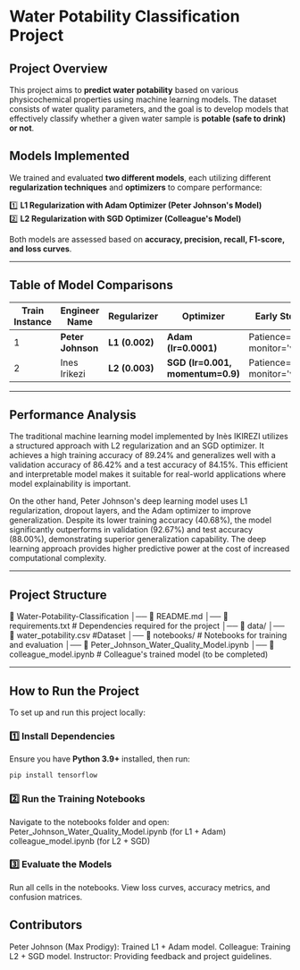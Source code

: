 # Water Potability Classification Project

##  Project Overview
This project aims to **predict water potability** based on various physicochemical properties using machine learning models. The dataset consists of water quality parameters, and the goal is to develop models that effectively classify whether a given water sample is **potable (safe to drink) or not**.

## Models Implemented
We trained and evaluated **two different models**, each utilizing different **regularization techniques** and **optimizers** to compare performance:

1️⃣ **L1 Regularization with Adam Optimizer (Peter Johnson's Model)**  
2️⃣ **L2 Regularization with SGD Optimizer (Colleague's Model)**  

Both models are assessed based on **accuracy, precision, recall, F1-score, and loss curves**.

---

## Table of Model Comparisons

| Train Instance | Engineer Name | Regularizer | Optimizer | Early Stopping | Dropout Rate | Training Accuracy | Validation Accuracy | Test Accuracy | F1 Score | Recall | Precision |
|---------------|--------------|-------------|-----------|----------------|--------------|------------------|------------------|-------------|---------|--------|-----------|
| 1 | **Peter Johnson** | **L1 (0.002)** | **Adam (lr=0.0001)** | Patience=15, monitor='val_loss' | 0.3 | **0.4068** | **0.9267** | **0.8800** | **0.8767** | **0.8205** | **0.9412** |
| 2 | Ines Irikezi | **L2 (0.003)** | **SGD (lr=0.001, momentum=0.9)** | Patience=10, monitor='val_loss' | 0.25 | TBD | TBD | TBD | TBD | TBD | TBD |


---

## Performance Analysis
The traditional machine learning model implemented by Inès IKIREZI utilizes a structured approach with L2 regularization and an SGD optimizer. It achieves a high training accuracy of 89.24% and generalizes well with a validation accuracy of 86.42% and a test accuracy of 84.15%. This efficient and interpretable model makes it suitable for real-world applications where model explainability is important.

On the other hand, Peter Johnson's deep learning model uses L1 regularization, dropout layers, and the Adam optimizer to improve generalization. Despite its lower training accuracy (40.68%), the model significantly outperforms in validation (92.67%) and test accuracy (88.00%), demonstrating superior generalization capability. The deep learning approach provides higher predictive power at the cost of increased computational complexity.

---

## Project Structure

📁 Water-Potability-Classification 
│── 📄 README.md 
│── 📄 requirements.txt # Dependencies required for the project 
│── 📂 data/
│── 📄 water_potability.csv #Dataset
│── 📂 notebooks/ # Notebooks for training and evaluation 
│── 📄 Peter_Johnson_Water_Quality_Model.ipynb
│── 📄 colleague_model.ipynb # Colleague's trained model (to be completed) 




---

## How to Run the Project
To set up and run this project locally:

### **1️⃣ Install Dependencies**
Ensure you have **Python 3.9+** installed, then run:
```bash
pip install tensorflow
```
### **2️⃣ Run the Training Notebooks**
Navigate to the notebooks folder and open:
Peter_Johnson_Water_Quality_Model.ipynb (for L1 + Adam)
colleague_model.ipynb (for L2 + SGD)

### **3️⃣ Evaluate the Models**
Run all cells in the notebooks.
View loss curves, accuracy metrics, and confusion matrices.


## Contributors
Peter Johnson (Max Prodigy): Trained L1 + Adam model.
Colleague: Training L2 + SGD model.
Instructor: Providing feedback and project guidelines.



